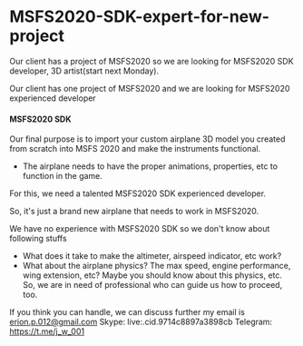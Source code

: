 # MSFS2020-SDK-expert-for-new-project

Our client has a project of MSFS2020 so we are looking for MSFS2020 SDK developer, 3D artist(start next Monday).

Our client has one project of MSFS2020 and we are looking for MSFS2020 experienced developer
#### MSFS2020 SDK ####
Our final purpose is to import your custom airplane 3D model you created from scratch into MSFS 2020 and make the instruments functional.

- The airplane needs to have the proper animations, properties, etc to function in the game.

For this, we need a talented MSFS2020 SDK experienced developer.

So, it's just a brand new airplane that needs to work in MSFS2020.

We have no experience with MSFS2020 SDK so we don't know about following stuffs
* What does it take to make the altimeter, airspeed indicator, etc work?
* What about the airplane physics?
  The max speed, engine performance, wing extension, etc?
Maybe you should know about this physics, etc.
So, we are in need of professional who can guide us how to proceed, too.


If you think you can handle, we can discuss further
my email is erion.p.012@gmail.com
Skype: live:.cid.9714c8897a3898cb
Telegram: https://t.me/j_w_001
